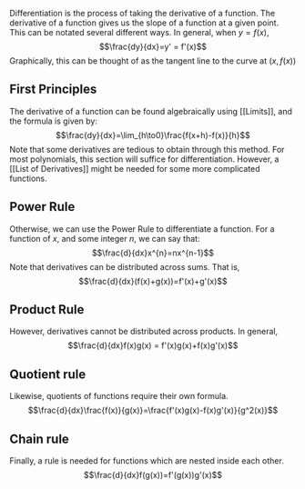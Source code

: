 Differentiation is the process of taking the derivative of a function. The derivative of a function gives us the slope of a function at a given point. This can be notated several different ways. In general, when $y=f(x)$,
$$\frac{dy}{dx}=y' = f'(x)$$
Graphically, this can be thought of as the tangent line to the curve at $(x,f(x))$


## First Principles
The derivative of a function can be found algebraically using [[Limits]], and the formula is given by:
$$\frac{dy}{dx}=\lim_{h\to0}\frac{f(x+h)-f(x)}{h}$$
Note that some derivatives are tedious to obtain through this method. For most polynomials, this section will suffice for differentiation. However, a [[List of Derivatives]] might be needed for some more complicated functions.
## Power Rule
Otherwise, we can use the Power Rule to differentiate a function. For a function of $x$, and some integer $n$, we can say that:
$$\frac{d}{dx}x^{n}=nx^{n-1}$$
Note that derivatives can be distributed across sums. That is, 
$$\frac{d}{dx}(f(x)+g(x))=f'(x)+g'(x)$$
## Product Rule
However, derivatives cannot be distributed across products. In general, 
$$\frac{d}{dx}f(x)g(x) = f'(x)g(x)+f(x)g'(x)$$
## Quotient rule
Likewise, quotients of functions require their own formula.
$$\frac{d}{dx}\frac{f(x)}{g(x)}=\frac{f'(x)g(x)-f(x)g'(x)}{g^2(x)}$$
## Chain rule
Finally, a rule is needed for functions which are nested inside each other.
$$\frac{d}{dx}f(g(x))=f'(g(x))g'(x)$$